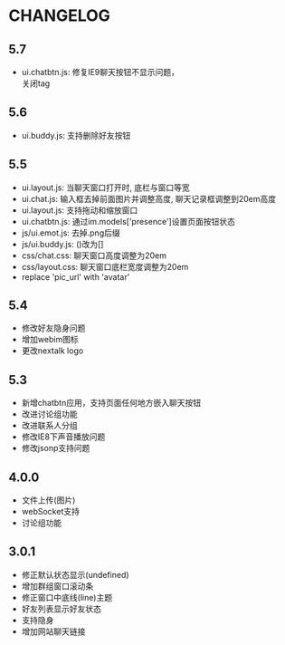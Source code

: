 
CHANGELOG
================================

5.7
---------------------------------
* ui.chatbtn.js: 修复IE9聊天按钮不显示问题，</em></li>关闭tag

5.6
---------------------------------
* ui.buddy.js: 支持删除好友按钮

5.5
---------------------------------
* ui.layout.js: 当聊天窗口打开时, 底栏与窗口等宽
* ui.chat.js: 输入框去掉前面图片并调整高度, 聊天记录框调整到20em高度
* ui.layout.js: 支持拖动和缩放窗口
* ui.chatbtn.js: 通过im.models['presence']设置页面按钮状态
* js/ui.emot.js: 去掉.png后缀
* js/ui.buddy.js: ()改为[]
* css/chat.css: 聊天窗口高度调整为20em
* css/layout.css: 聊天窗口底栏宽度调整为20em
* replace 'pic_url' with 'avatar'


5.4
---------------------------------
*   修改好友隐身问题
*   增加webim图标
*   更改nextalk logo

5.3
---------------------------------
*   新增chatbtn应用，支持页面任何地方嵌入聊天按钮
*   改进讨论组功能
*   改进联系人分组
*   修改IE8下声音播放问题
*   修改jsonp支持问题

4.0.0
---------------------------------

*	文件上传(图片)
*	webSocket支持
*	讨论组功能

3.0.1
---------------------------------

*	修正默认状态显示(undefined)
*	增加群组窗口滚动条
*	修正窗口中底线(line)主题
*	好友列表显示好友状态
*	支持隐身
*	增加网站聊天链接
